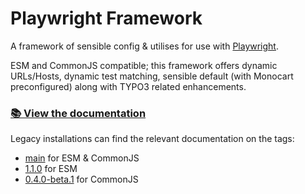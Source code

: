 # Playwright Framework

A framework of sensible config & utilises for use with [Playwright](https://playwright.dev/).

ESM and CommonJS compatible; this framework offers dynamic URLs/Hosts, dynamic test matching, sensible default (with Monocart preconfigured) along with TYPO3 related enhancements.

### [📚 View the documentation](https://liquidlight.github.io/playwright-framework/)

Legacy installations can find the relevant documentation on the tags:

- [main](https://github.com/liquidlight/playwright-framework/tree/main) for ESM & CommonJS
- [1.1.0](https://github.com/liquidlight/playwright-framework/tree/1.1.0) for ESM
- [0.4.0-beta.1](https://github.com/liquidlight/playwright-framework/tree/0.4.0-beta.1) for CommonJS
